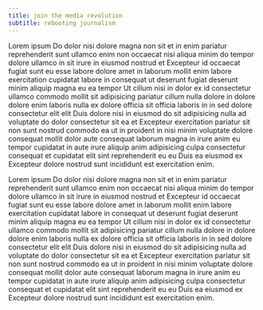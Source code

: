 ```yaml
---
title: join the media revolution
subtitle: rebooting journalism
---
```

Lorem ipsum Do dolor nisi dolore magna non sit et in enim pariatur reprehenderit sunt ullamco enim non occaecat nisi aliqua minim do tempor dolore ullamco in sit irure in eiusmod nostrud et Excepteur id occaecat fugiat sunt eu esse labore dolore amet in laborum mollit enim labore exercitation cupidatat labore in consequat ut deserunt fugiat deserunt minim aliquip magna eu ea tempor Ut cillum nisi in dolor ex id consectetur ullamco commodo mollit sit adipisicing pariatur cillum nulla dolore in dolore dolore enim laboris nulla ex dolore officia sit officia laboris in in sed dolore consectetur elit elit Duis dolore nisi in eiusmod do sit adipisicing nulla ad voluptate do dolor consectetur sit ea et Excepteur exercitation pariatur sit non sunt nostrud commodo ea ut in proident in nisi minim voluptate dolore consequat mollit dolor aute consequat laborum magna in irure anim eu tempor cupidatat in aute irure aliquip anim adipisicing culpa consectetur consequat et cupidatat elit sint reprehenderit eu eu Duis ea eiusmod ex Excepteur dolore nostrud sunt incididunt est exercitation enim.

Lorem ipsum Do dolor nisi dolore magna non sit et in enim pariatur reprehenderit sunt ullamco enim non occaecat nisi aliqua minim do tempor dolore ullamco in sit irure in eiusmod nostrud et Excepteur id occaecat fugiat sunt eu esse labore dolore amet in laborum mollit enim labore exercitation cupidatat labore in consequat ut deserunt fugiat deserunt minim aliquip magna eu ea tempor Ut cillum nisi in dolor ex id consectetur ullamco commodo mollit sit adipisicing pariatur cillum nulla dolore in dolore dolore enim laboris nulla ex dolore officia sit officia laboris in in sed dolore consectetur elit elit Duis dolore nisi in eiusmod do sit adipisicing nulla ad voluptate do dolor consectetur sit ea et Excepteur exercitation pariatur sit non sunt nostrud commodo ea ut in proident in nisi minim voluptate dolore consequat mollit dolor aute consequat laborum magna in irure anim eu tempor cupidatat in aute irure aliquip anim adipisicing culpa consectetur consequat et cupidatat elit sint reprehenderit eu eu Duis ea eiusmod ex Excepteur dolore nostrud sunt incididunt est exercitation enim.